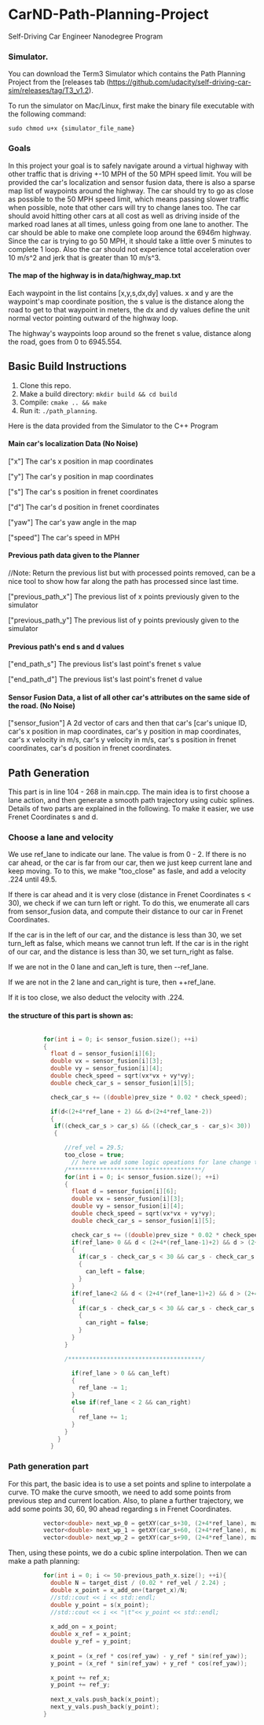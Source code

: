 # CarND-Path-Planning-Project
Self-Driving Car Engineer Nanodegree Program
   
### Simulator.
You can download the Term3 Simulator which contains the Path Planning Project from the [releases tab (https://github.com/udacity/self-driving-car-sim/releases/tag/T3_v1.2).  

To run the simulator on Mac/Linux, first make the binary file executable with the following command:
```shell
sudo chmod u+x {simulator_file_name}
```

### Goals
In this project your goal is to safely navigate around a virtual highway with other traffic that is driving +-10 MPH of the 50 MPH speed limit. You will be provided the car's localization and sensor fusion data, there is also a sparse map list of waypoints around the highway. The car should try to go as close as possible to the 50 MPH speed limit, which means passing slower traffic when possible, note that other cars will try to change lanes too. The car should avoid hitting other cars at all cost as well as driving inside of the marked road lanes at all times, unless going from one lane to another. The car should be able to make one complete loop around the 6946m highway. Since the car is trying to go 50 MPH, it should take a little over 5 minutes to complete 1 loop. Also the car should not experience total acceleration over 10 m/s^2 and jerk that is greater than 10 m/s^3.

#### The map of the highway is in data/highway_map.txt
Each waypoint in the list contains  [x,y,s,dx,dy] values. x and y are the waypoint's map coordinate position, the s value is the distance along the road to get to that waypoint in meters, the dx and dy values define the unit normal vector pointing outward of the highway loop.

The highway's waypoints loop around so the frenet s value, distance along the road, goes from 0 to 6945.554.

## Basic Build Instructions

1. Clone this repo.
2. Make a build directory: `mkdir build && cd build`
3. Compile: `cmake .. && make`
4. Run it: `./path_planning`.

Here is the data provided from the Simulator to the C++ Program

#### Main car's localization Data (No Noise)

["x"] The car's x position in map coordinates

["y"] The car's y position in map coordinates

["s"] The car's s position in frenet coordinates

["d"] The car's d position in frenet coordinates

["yaw"] The car's yaw angle in the map

["speed"] The car's speed in MPH

#### Previous path data given to the Planner

//Note: Return the previous list but with processed points removed, can be a nice tool to show how far along
the path has processed since last time. 

["previous_path_x"] The previous list of x points previously given to the simulator

["previous_path_y"] The previous list of y points previously given to the simulator

#### Previous path's end s and d values 

["end_path_s"] The previous list's last point's frenet s value

["end_path_d"] The previous list's last point's frenet d value

#### Sensor Fusion Data, a list of all other car's attributes on the same side of the road. (No Noise)

["sensor_fusion"] A 2d vector of cars and then that car's [car's unique ID, car's x position in map coordinates, car's y position in map coordinates, car's x velocity in m/s, car's y velocity in m/s, car's s position in frenet coordinates, car's d position in frenet coordinates. 

## Path Generation
This part is in line 104 - 268 in main.cpp. The main idea is to first choose a lane action, and then generate a smooth path trajectory using cubic splines. Details of two parts are explained in the following. To make it easier, we use Frenet Coordinates s and d. 
### Choose a lane and velocity
We use ref_lane to indicate our lane. The value is from 0 - 2.
If there is no car ahead, or the car is far from our car, then we just keep current lane and keep moving. To to this, we make "too_close" as fasle, and add a velocity .224 until 49.5.

If there is car ahead and it is very close (distance in Frenet Coordinates s < 30), we check if we can turn left or right. To do this, we enumerate all cars from sensor_fusion data, and compute their distance to our car in Frenet Coordinates.

If the car is in the left of our car, and the distance is less than 30, we set turn_left as false, which means we cannot trun left.  If the car is in the right of our car, and the distance is less than 30, we set turn_right as false.

If we are not in the 0 lane and can_left is ture, then --ref_lane.

If we are not in the 2 lane and can_right is ture, then ++ref_lane.

If it is too close, we also deduct the velocity with .224. 

#### the structure of this part is shown as:
```cpp

          for(int i = 0; i< sensor_fusion.size(); ++i)
          {
            float d = sensor_fusion[i][6];
            double vx = sensor_fusion[i][3];
            double vy = sensor_fusion[i][4];
            double check_speed = sqrt(vx*vx + vy*vy);
            double check_car_s = sensor_fusion[i][5];

            check_car_s += ((double)prev_size * 0.02 * check_speed);

            if(d<(2+4*ref_lane + 2) && d>(2+4*ref_lane-2))
            {
             if((check_car_s > car_s) && ((check_car_s - car_s)< 30))
             {

                //ref_vel = 29.5;
                too_close = true;
                  // here we add some logic opeations for lane change to pass the car ahead
                /**************************************/
                for(int i = 0; i< sensor_fusion.size(); ++i)
                {
                  float d = sensor_fusion[i][6];
                  double vx = sensor_fusion[i][3];
                  double vy = sensor_fusion[i][4];
                  double check_speed = sqrt(vx*vx + vy*vy);
                  double check_car_s = sensor_fusion[i][5];

                  check_car_s += ((double)prev_size * 0.02 * check_speed);
                  if(ref_lane> 0 && d < (2+4*(ref_lane-1)+2) && d > (2+4*(ref_lane-1)-2)) // left lane
                  {
                    if(car_s - check_car_s < 30 && car_s - check_car_s > -30)
                    {
                      can_left = false;
                    }
                  }
                  if(ref_lane<2 && d < (2+4*(ref_lane+1)+2) && d > (2+4*(ref_lane+1)-2)) // left lane
                  {
                    if(car_s - check_car_s < 30 && car_s - check_car_s > -30)
                    {
                      can_right = false;
                    }
                  }
                }

                /**************************************/

                  if(ref_lane > 0 && can_left)
                  {
                    ref_lane -= 1;
                  }
                  else if(ref_lane < 2 && can_right)
                  {
                    ref_lane += 1;
                  }
                }
              }              
            }
```

### Path generation part

For this part, the basic idea is to use a set points and spline to interpolate a curve. TO make the curve smooth, we need to add some points from previous step and current location. Also, to plane a further trajectory, we add some points 30, 60, 90 ahead regarding s in Frenet Coordinates. 
```cpp
          vector<double> next_wp_0 = getXY(car_s+30, (2+4*ref_lane), map_waypoints_s, map_waypoints_x, map_waypoints_y);
          vector<double> next_wp_1 = getXY(car_s+60, (2+4*ref_lane), map_waypoints_s, map_waypoints_x, map_waypoints_y);
          vector<double> next_wp_2 = getXY(car_s+90, (2+4*ref_lane), map_waypoints_s, map_waypoints_x, map_waypoints_y);
```
Then, using these points, we do a cubic spline interpolation. Then we can make a path planning:
```cpp
          for(int i = 0; i <= 50-previous_path_x.size(); ++i){
            double N = target_dist / (0.02 * ref_vel / 2.24) ;
          	double x_point = x_add_on+(target_x)/N;
            //std::cout << i << std::endl;
            double y_point = s(x_point);
            //std::cout << i << "\t"<< y_point << std::endl;
            
            x_add_on = x_point;
            double x_ref = x_point;
            double y_ref = y_point;
            
          	x_point = (x_ref * cos(ref_yaw) - y_ref * sin(ref_yaw));
            y_point = (x_ref * sin(ref_yaw) + y_ref * cos(ref_yaw));

            x_point += ref_x;
            y_point += ref_y;
            
            next_x_vals.push_back(x_point);
            next_y_vals.push_back(y_point);            
          }
```


